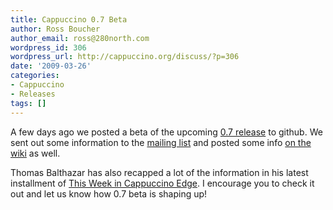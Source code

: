 ```yaml
---
title: Cappuccino 0.7 Beta
author: Ross Boucher
author_email: ross@280north.com
wordpress_id: 306
wordpress_url: http://cappuccino.org/discuss/?p=306
date: '2009-03-26'
categories:
- Cappuccino
- Releases
tags: []
---
```



A few days ago we posted a beta of the upcoming [0.7 release](http://github.com/280north/cappuccino/tree/0.7b) to github. We sent out some information to the [mailing list](http://groups.google.com/group/objectivej/browse_thread/thread/b513e1dc52ad1f89/e5aa3222bc52494a#e5aa3222bc52494a) and posted some info [on the wiki](http://wiki.github.com/280north/cappuccino/07-beta) as well.

Thomas Balthazar has also recapped a lot of the information in his latest installment of [This Week in Cappuccino Edge](http://suitmymind.com/2009/03/26/this-week-in-edge-cappuccino-10/). I encourage you to check it out and let us know how 0.7 beta is shaping up!




